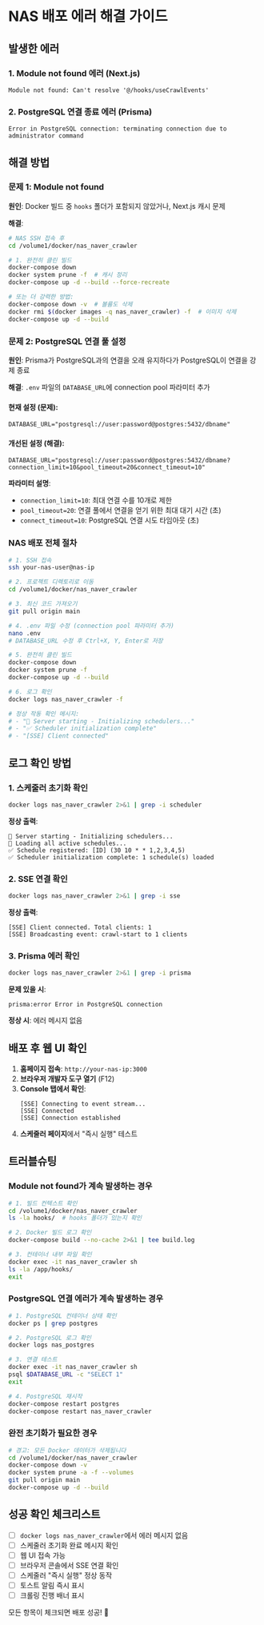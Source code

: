 # NAS 배포 에러 해결 가이드

## 발생한 에러

### 1. Module not found 에러 (Next.js)
```
Module not found: Can't resolve '@/hooks/useCrawlEvents'
```

### 2. PostgreSQL 연결 종료 에러 (Prisma)
```
Error in PostgreSQL connection: terminating connection due to administrator command
```

## 해결 방법

### 문제 1: Module not found

**원인**: Docker 빌드 중 `hooks` 폴더가 포함되지 않았거나, Next.js 캐시 문제

**해결**:

```bash
# NAS SSH 접속 후
cd /volume1/docker/nas_naver_crawler

# 1. 완전히 클린 빌드
docker-compose down
docker system prune -f  # 캐시 정리
docker-compose up -d --build --force-recreate

# 또는 더 강력한 방법:
docker-compose down -v  # 볼륨도 삭제
docker rmi $(docker images -q nas_naver_crawler) -f  # 이미지 삭제
docker-compose up -d --build
```

### 문제 2: PostgreSQL 연결 풀 설정

**원인**: Prisma가 PostgreSQL과의 연결을 오래 유지하다가 PostgreSQL이 연결을 강제 종료

**해결**: `.env` 파일의 `DATABASE_URL`에 connection pool 파라미터 추가

#### 현재 설정 (문제):
```env
DATABASE_URL="postgresql://user:password@postgres:5432/dbname"
```

#### 개선된 설정 (해결):
```env
DATABASE_URL="postgresql://user:password@postgres:5432/dbname?connection_limit=10&pool_timeout=20&connect_timeout=10"
```

**파라미터 설명**:
- `connection_limit=10`: 최대 연결 수를 10개로 제한
- `pool_timeout=20`: 연결 풀에서 연결을 얻기 위한 최대 대기 시간 (초)
- `connect_timeout=10`: PostgreSQL 연결 시도 타임아웃 (초)

### NAS 배포 전체 절차

```bash
# 1. SSH 접속
ssh your-nas-user@nas-ip

# 2. 프로젝트 디렉토리로 이동
cd /volume1/docker/nas_naver_crawler

# 3. 최신 코드 가져오기
git pull origin main

# 4. .env 파일 수정 (connection pool 파라미터 추가)
nano .env
# DATABASE_URL 수정 후 Ctrl+X, Y, Enter로 저장

# 5. 완전히 클린 빌드
docker-compose down
docker system prune -f
docker-compose up -d --build

# 6. 로그 확인
docker logs nas_naver_crawler -f

# 정상 작동 확인 메시지:
# - "🚀 Server starting - Initializing schedulers..."
# - "✅ Scheduler initialization complete"
# - "[SSE] Client connected"
```

## 로그 확인 방법

### 1. 스케줄러 초기화 확인
```bash
docker logs nas_naver_crawler 2>&1 | grep -i scheduler
```

**정상 출력**:
```
🚀 Server starting - Initializing schedulers...
📅 Loading all active schedules...
✅ Schedule registered: [ID] (30 10 * * 1,2,3,4,5)
✅ Scheduler initialization complete: 1 schedule(s) loaded
```

### 2. SSE 연결 확인
```bash
docker logs nas_naver_crawler 2>&1 | grep -i sse
```

**정상 출력**:
```
[SSE] Client connected. Total clients: 1
[SSE] Broadcasting event: crawl-start to 1 clients
```

### 3. Prisma 에러 확인
```bash
docker logs nas_naver_crawler 2>&1 | grep -i prisma
```

**문제 있을 시**:
```
prisma:error Error in PostgreSQL connection
```

**정상 시**: 에러 메시지 없음

## 배포 후 웹 UI 확인

1. **홈페이지 접속**: `http://your-nas-ip:3000`
2. **브라우저 개발자 도구 열기** (F12)
3. **Console 탭에서 확인**:
   ```
   [SSE] Connecting to event stream...
   [SSE] Connected
   [SSE] Connection established
   ```
4. **스케줄러 페이지**에서 "즉시 실행" 테스트

## 트러블슈팅

### Module not found가 계속 발생하는 경우

```bash
# 1. 빌드 컨텍스트 확인
cd /volume1/docker/nas_naver_crawler
ls -la hooks/  # hooks 폴더가 있는지 확인

# 2. Docker 빌드 로그 확인
docker-compose build --no-cache 2>&1 | tee build.log

# 3. 컨테이너 내부 파일 확인
docker exec -it nas_naver_crawler sh
ls -la /app/hooks/
exit
```

### PostgreSQL 연결 에러가 계속 발생하는 경우

```bash
# 1. PostgreSQL 컨테이너 상태 확인
docker ps | grep postgres

# 2. PostgreSQL 로그 확인
docker logs nas_postgres

# 3. 연결 테스트
docker exec -it nas_naver_crawler sh
psql $DATABASE_URL -c "SELECT 1"
exit

# 4. PostgreSQL 재시작
docker-compose restart postgres
docker-compose restart nas_naver_crawler
```

### 완전 초기화가 필요한 경우

```bash
# 경고: 모든 Docker 데이터가 삭제됩니다
cd /volume1/docker/nas_naver_crawler
docker-compose down -v
docker system prune -a -f --volumes
git pull origin main
docker-compose up -d --build
```

## 성공 확인 체크리스트

- [ ] `docker logs nas_naver_crawler`에서 에러 메시지 없음
- [ ] 스케줄러 초기화 완료 메시지 확인
- [ ] 웹 UI 접속 가능
- [ ] 브라우저 콘솔에서 SSE 연결 확인
- [ ] 스케줄러 "즉시 실행" 정상 동작
- [ ] 토스트 알림 즉시 표시
- [ ] 크롤링 진행 배너 표시

모든 항목이 체크되면 배포 성공! 🎉

